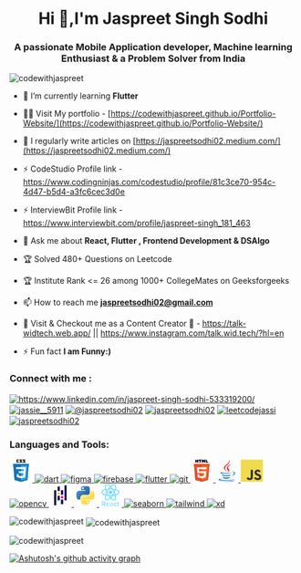 
<h1 align="center">Hi 👋,I'm Jaspreet Singh Sodhi</h1>
<h3 align="center">A passionate Mobile Application developer, Machine   learning Enthusiast & a Problem Solver from India </h3>
<p align="left"> <img src="https://komarev.com/ghpvc/?username=codewithjaspreet&label=Profile%20views&color=0e75b6&style=flat" alt="codewithjaspreet" /> </p>

- 🌱 I’m  currently learning **Flutter** 

- 👨‍💻 Visit My portfolio - [https://codewithjaspreet.github.io/Portfolio-Website/](https://codewithjaspreet.github.io/Portfolio-Website/)

- 📝 I regularly write articles on [https://jaspreetsodhi02.medium.com/](https://jaspreetsodhi02.medium.com/)

- ⚡ CodeStudio Profile link -  https://www.codingninjas.com/codestudio/profile/81c3ce70-954c-4d47-b5d4-a3fc6cec3d0e

- ⚡ InterviewBit Profile link   - https://www.interviewbit.com/profile/jaspreet-singh_181_463

- 💬 Ask me about **React, Flutter , Frontend Development &  DSAlgo**

- 🏆  Solved 480+ Questions on Leetcode

- 🏆  Institute Rank <= 26 among 1000+ CollegeMates on Geeksforgeeks

- 📫 How to reach me **jaspreetsodhi02@gmail.com**

- 💪 Visit & Checkout me as a Content Creator  💪 - https://talk-widtech.web.app/  ||  https://www.instagram.com/talk.wid.tech/?hl=en  

- ⚡ Fun fact **I am Funny:)**


<h3 align="left">Connect with me :</h3>
<p align="left">
<a href="https://www.linkedin.com/in/jaspreetsodhi482/" target="blank"><img align="center" src="https://raw.githubusercontent.com/rahuldkjain/github-profile-readme-generator/master/src/images/icons/Social/linked-in-alt.svg" alt="https://www.linkedin.com/in/jaspreet-singh-sodhi-533319200/" height="30" width="40" /></a>
<a href="https://instagram.com/jassie__5911" target="blank"><img align="center" src="https://raw.githubusercontent.com/rahuldkjain/github-profile-readme-generator/master/src/images/icons/Social/instagram.svg" alt="jassie__5911" height="30" width="40" /></a>
<a href="https://medium.com/@jaspreetsodhi02" target="blank"><img align="center" src="https://raw.githubusercontent.com/rahuldkjain/github-profile-readme-generator/master/src/images/icons/Social/medium.svg" alt="@jaspreetsodhi02" height="30" width="40" /></a>
<a href="https://www.hackerrank.com/jaspreetsodhi02" target="blank"><img align="center" src="https://raw.githubusercontent.com/rahuldkjain/github-profile-readme-generator/master/src/images/icons/Social/hackerrank.svg" alt="jaspreetsodhi02" height="30" width="40" /></a>
<a href="https://www.leetcode.com/leetcodejassi" target="blank"><img align="center" src="https://raw.githubusercontent.com/rahuldkjain/github-profile-readme-generator/master/src/images/icons/Social/leet-code.svg" alt="leetcodejassi" height="30" width="40" /></a>
<a href="https://auth.geeksforgeeks.org/user/jaspreetsodhi02" target="blank"><img align="center" src="https://raw.githubusercontent.com/rahuldkjain/github-profile-readme-generator/master/src/images/icons/Social/geeks-for-geeks.svg" alt="jaspreetsodhi02" height="30" width="40" /></a>
</p>

<h3 align="left">Languages and Tools:</h3>
<p align="left"> <a href="https://www.w3schools.com/css/" target="_blank" rel="noreferrer"> <img src="https://raw.githubusercontent.com/devicons/devicon/master/icons/css3/css3-original-wordmark.svg" alt="css3" width="40" height="40"/> </a> <a href="https://dart.dev" target="_blank" rel="noreferrer"> <img src="https://www.vectorlogo.zone/logos/dartlang/dartlang-icon.svg" alt="dart" width="40" height="40"/> </a> <a href="https://www.figma.com/" target="_blank" rel="noreferrer"> <img src="https://www.vectorlogo.zone/logos/figma/figma-icon.svg" alt="figma" width="40" height="40"/> </a> <a href="https://firebase.google.com/" target="_blank" rel="noreferrer"> <img src="https://www.vectorlogo.zone/logos/firebase/firebase-icon.svg" alt="firebase" width="40" height="40"/> </a> <a href="https://flutter.dev" target="_blank" rel="noreferrer"> <img src="https://www.vectorlogo.zone/logos/flutterio/flutterio-icon.svg" alt="flutter" width="40" height="40"/> </a> <a href="https://git-scm.com/" target="_blank" rel="noreferrer"> <img src="https://www.vectorlogo.zone/logos/git-scm/git-scm-icon.svg" alt="git" width="40" height="40"/> </a> <a href="https://www.w3.org/html/" target="_blank" rel="noreferrer"> <img src="https://raw.githubusercontent.com/devicons/devicon/master/icons/html5/html5-original-wordmark.svg" alt="html5" width="40" height="40"/> </a> <a href="https://www.java.com" target="_blank" rel="noreferrer"> <img src="https://raw.githubusercontent.com/devicons/devicon/master/icons/java/java-original.svg" alt="java" width="40" height="40"/> </a> <a href="https://developer.mozilla.org/en-US/docs/Web/JavaScript" target="_blank" rel="noreferrer"> <img src="https://raw.githubusercontent.com/devicons/devicon/master/icons/javascript/javascript-original.svg" alt="javascript" width="40" height="40"/> </a> <a href="https://opencv.org/" target="_blank" rel="noreferrer"> <img src="https://www.vectorlogo.zone/logos/opencv/opencv-icon.svg" alt="opencv" width="40" height="40"/> </a> <a href="https://pandas.pydata.org/" target="_blank" rel="noreferrer"> <img src="https://raw.githubusercontent.com/devicons/devicon/2ae2a900d2f041da66e950e4d48052658d850630/icons/pandas/pandas-original.svg" alt="pandas" width="40" height="40"/> </a> <a href="https://www.python.org" target="_blank" rel="noreferrer"> <img src="https://raw.githubusercontent.com/devicons/devicon/master/icons/python/python-original.svg" alt="python" width="40" height="40"/> </a> <a href="https://reactjs.org/" target="_blank" rel="noreferrer"> <img src="https://raw.githubusercontent.com/devicons/devicon/master/icons/react/react-original-wordmark.svg" alt="react" width="40" height="40"/> </a> <a href="https://seaborn.pydata.org/" target="_blank" rel="noreferrer"> <img src="https://seaborn.pydata.org/_images/logo-mark-lightbg.svg" alt="seaborn" width="40" height="40"/> </a> <a href="https://tailwindcss.com/" target="_blank" rel="noreferrer"> <img src="https://www.vectorlogo.zone/logos/tailwindcss/tailwindcss-icon.svg" alt="tailwind" width="40" height="40"/> </a> <a href="https://www.adobe.com/products/xd.html" target="_blank" rel="noreferrer"> <img src="https://cdn.worldvectorlogo.com/logos/adobe-xd.svg" alt="xd" width="40" height="40"/> </a> </p>

<p><img align="left" src="https://github-readme-stats.vercel.app/api/top-langs?username=codewithjaspreet&show_icons=true&locale=en&layout=compact" alt="codewithjaspreet" /></p>

<p>&nbsp;<img align="center" src="https://github-readme-stats.vercel.app/api?username=codewithjaspreet&show_icons=true&locale=en" alt="codewithjaspreet" /></p>

<p><img align="center" src="https://github-readme-streak-stats.herokuapp.com/?user=codewithjaspreet&" alt="codewithjaspreet" /></p>

[![Ashutosh's github activity graph](https://activity-graph.herokuapp.com/graph?username=codewithjaspreet&theme=react-dark)](https://github.com/ashutosh00710/github-readme-activity-graph)


